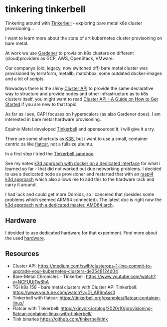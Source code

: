 # tinkering tinkerbell 

Tinkering around with [Tinkerbell](https://docs.tinkerbell.org/) - exploring bare metal k8s cluster
provisioning...

I want to learn more about the state of art kubernetes cluster provisoning on bare metal.

At work we use [Gardener](https://gardener.cloud/) to provision k8s clusters on
different (cloud)providers as GCP, AWS, OpenStack, VMware.

Our companys (old, legacy, now switched off) bare metal cluster was provisioned by
terraform, metallb, matchbox, some outdated docker-images and a lot of scripts.

Nowadays there is the shiny [Cluster API](https://cluster-api.sigs.k8s.io/) to
provide the same declarative way to structure and provide nodes and
other infrastructure as to k8s clusters itself, you might want to read [Cluster API -
A Guide on How to Get
Started](https://medium.com/condenastengineering/clusterapi-a-guide-on-how-to-get-started-ff9a81262945)
if you are new to that topic.

As far as i see, CAPI focuses on hyperscalers (as also Gardener does). 
I am interested in bare metal hardware provisoning.

Equinix Metal developed [Tinkerbell](https://docs.tinkerbell.org) and opensourced it, i will give it a try.

There are some shortcuts as [K3S](https://k3s.io/), but i want to use a small, container centric os like 
[flatcar](https://www.flatcar.org/), not a fullsize ubuntu. 

In a first step i tried the [Tinkerbell sandbox](https://github.com/tinkerbell/sandbox#quick-starts).

See my notes [k3d approach with docker on a dedicated interface](k3d-approach-docker-dedicated-interface.md) for what i learned so far - that
did not worked out due networking problems. I decided to use a dedicated node as provisioner and restarted that with an 
[raspi4 k3d approach](k3d-raspi-approach.md) which also allows me to add this to the hardware rack and carry it around.

I had luck and could get more Odroids, so i canceled that (besides some problems which seemed ARM64 connected).
The latest doc is right now the [k3d approach with a dedicated master, AMD64 arch](k3s-approach-dedicated-master.md).


## Hardware

I decided to use dedicated hardware for that experiment.
Find more about the used [hardware](hardware.md).

## Resources

* Cluster API: https://medium.com/swlh/clusterops-1-line-commit-to-upgrade-your-kubernetes-clusters-de3548124d04
* Bare-Metal Chronicles - Tinkerbell: https://www.youtube.com/watch?v=NCFUUjTw6hA
* TGI k8s 158 - bare metal clusters with Cluster API Tinkerbell: https://www.youtube.com/watch?v=Di_AR6nAss0
* Tinkerbell with flatcar: https://tinkerbell.org/examples/flatcar-container-linux/
* Flatcar with Tinkerbell: https://kinvolk.io/blog/2020/10/provisioning-flatcar-container-linux-with-tinkerbell/
* Tink binaries https://github.com/tinkerbell/tink
